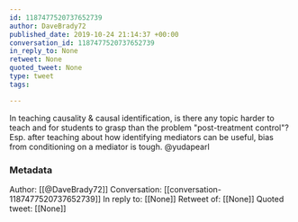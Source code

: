 ```yaml
---
id: 1187477520737652739
author: DaveBrady72
published_date: 2019-10-24 21:14:37 +00:00
conversation_id: 1187477520737652739
in_reply_to: None
retweet: None
quoted_tweet: None
type: tweet
tags:

---
```


In teaching causality &amp; causal identification, is there any topic harder to teach and for students to grasp than the problem "post-treatment control"? Esp. after teaching about how identifying mediators can be useful, bias from conditioning on a mediator is tough. @yudapearl

### Metadata

Author: [[@DaveBrady72]]
Conversation: [[conversation-1187477520737652739]]
In reply to: [[None]]
Retweet of: [[None]]
Quoted tweet: [[None]]
